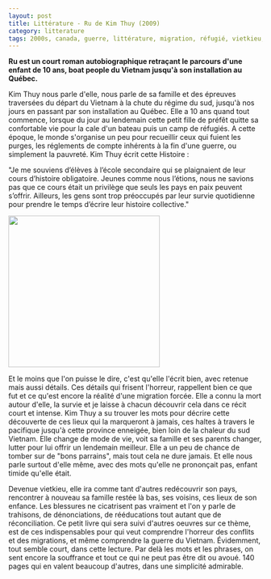 ```yaml
---
layout: post
title: Littérature - Ru de Kim Thuy (2009)
category: litterature
tags: 2000s, canada, guerre, littérature, migration, réfugié, vietkieu, vietnam
---
```

**Ru est un court roman autobiographique retraçant le parcours d'une enfant de 10 ans, boat people du Vietnam jusqu'à son installation au Québec.**

Kim Thuy nous parle d'elle, nous parle de sa famille et des épreuves traversées du départ du Vietnam à la chute du régime du sud, jusqu'à nos jours en passant par son installation au Québec. Elle a 10 ans quand tout commence, lorsque du jour au lendemain cette petit fille de préfêt quitte sa confortable vie pour la cale d'un bateau puis un camp de réfugiés. A cette époque, le monde s'organise un peu pour recueillir ceux qui fuient les purges, les réglements de compte inhérents à la fin d'une guerre, ou simplement la pauvreté. Kim Thuy écrit cette Histoire :

"Je me souviens d’élèves à l’école secondaire qui se plaignaient de leur cours d’histoire obligatoire. Jeunes comme nous l’étions, nous ne savions pas que ce cours était un privilège que seuls les pays en paix peuvent s’offrir. Ailleurs, les gens sont trop préoccupés par leur survie quotidienne pour prendre le temps d’écrire leur histoire collective."

<img class="alignleft size-medium wp-image-19351" src="https://cheziceman.files.wordpress.com/2017/04/ru.jpg?w=300" alt="" width="300" height="300" />

Et le moins que l'on puisse le dire, c'est qu'elle l'écrit bien, avec retenue mais aussi détails. Ces détails qui frisent l'horreur, rappellent bien ce que fut et ce qu'est encore la réalité d'une migration forcée. Elle a connu la mort autour d'elle, la survie et je laisse à chacun découvrir cela dans ce récit court et intense. Kim Thuy a su trouver les mots pour décrire cette découverte de ces lieux qui la marqueront à jamais, ces haltes à travers le pacifique jusqu'à cette province enneigée, bien loin de la chaleur du sud Vietnam. Elle change de mode de vie, voit sa famille et ses parents changer, lutter pour lui offrir un lendemain meilleur. Elle a un peu de chance de tomber sur de "bons parrains", mais tout cela ne dure jamais. Et elle nous parle surtout d'elle même, avec des mots qu'elle ne prononçait pas, enfant timide qu'elle était.

Devenue vietkieu, elle ira comme tant d'autres redécouvrir son pays, rencontrer à nouveau sa famille restée là bas, ses voisins, ces lieux de son enfance. Les blessures ne cicatrisent pas vraiment et l'on y parle de trahisons, de dénonciations, de rééducations tout autant que de réconciliation. Ce petit livre qui sera suivi d'autres oeuvres sur ce thème, est de ces indispensables pour qui veut comprendre l'horreur des conflits et des migrations, et même comprendre la guerre du Vietnam. Évidemment, tout semble court, dans cette lecture. Par delà les mots et les phrases, on sent encore la souffrance et tout ce qui ne peut pas être dit ou avoué. 140 pages qui en valent beaucoup d'autres, dans une simplicité admirable.
